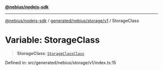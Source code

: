 [**@nebius/nodejs-sdk**](../../../../../README.md)

---

[@nebius/nodejs-sdk](../../../../../README.md) / [generated/nebius/storage/v1](../README.md) / StorageClass

# Variable: StorageClass

> **StorageClass**: [`StorageClassClass`](../type-aliases/StorageClassClass.md)

Defined in: src/generated/nebius/storage/v1/index.ts:15
